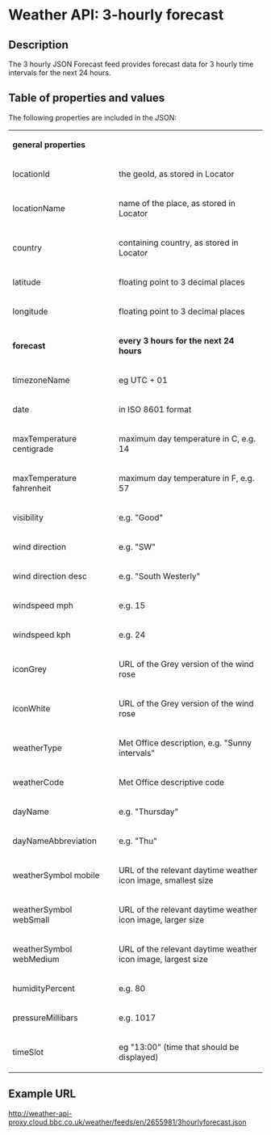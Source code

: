 # Weather API: 3-hourly forecast

## Description

The 3 hourly JSON Forecast feed provides forecast data for 3 hourly time intervals for the next 24 hours.

## Table of properties and values

The following properties are included in the JSON:

<table class="table table-striped" cellspacing="0" cellpadding="0">
  <tbody>
    <tr>
      <td valign="middle" class="td1">
        <p class="p5"><span class="s2"><b>general properties </b></span></p>
      </td>
      <td valign="middle" class="td2">
        <p class="p5"><span class="s2"><b> </b></span></p>
      </td>
    </tr>
    <tr>
      <td valign="middle" class="td1">
        <p class="p6"><span class="s2">locationId </span></p>
      </td>
      <td valign="middle" class="td2">
        <p class="p6"><span class="s2">the geoId, as stored in Locator</span></p>
      </td>
    </tr>
    <tr>
      <td valign="middle" class="td1">
        <p class="p6"><span class="s2">locationName </span></p>
      </td>
      <td valign="middle" class="td2">
        <p class="p6"><span class="s2">name of the place, as stored in Locator </span></p>
      </td>
    </tr>
    <tr>
      <td valign="middle" class="td1">
        <p class="p6"><span class="s2">country </span></p>
      </td>
      <td valign="middle" class="td2">
        <p class="p6"><span class="s2">containing country, as stored in Locator </span></p>
      </td>
    </tr>
    <tr>
      <td valign="middle" class="td1">
        <p class="p6"><span class="s2">latitude </span></p>
      </td>
      <td valign="middle" class="td2">
        <p class="p6"><span class="s2">floating point to 3 decimal places </span></p>
      </td>
    </tr>
    <tr>
      <td valign="middle" class="td1">
        <p class="p6"><span class="s2">longitude </span></p>
      </td>
      <td valign="middle" class="td2">
        <p class="p6"><span class="s2">floating point to 3 decimal places </span></p>
      </td>
    </tr>
    <tr>
      <td valign="middle" class="td1">
        <p class="p5"><span class="s2"><b>forecast </b></span></p>
      </td>
      <td valign="middle" class="td2">
        <p class="p5"><span class="s2"><b>every 3 hours for the next 24 hours </b></span></p>
      </td>
    </tr>
    <tr>
      <td valign="middle" class="td1">
        <p class="p6"><span class="s2">timezoneName </span></p>
      </td>
      <td valign="middle" class="td2">
        <p class="p6"><span class="s2">eg UTC + 01 </span></p>
      </td>
    </tr>
    <tr>
      <td valign="middle" class="td1">
        <p class="p6"><span class="s2">date </span></p>
      </td>
      <td valign="middle" class="td2">
        <p class="p6"><span class="s2">in ISO 8601 format </span></p>
      </td>
    </tr>
    <tr>
      <td valign="middle" class="td1">
        <p class="p6"><span class="s2">maxTemperature centigrade </span></p>
      </td>
      <td valign="middle" class="td2">
        <p class="p6"><span class="s2">maximum day temperature in C, e.g. 14 </span></p>
      </td>
    </tr>
    <tr>
      <td valign="middle" class="td1">
        <p class="p6"><span class="s2">maxTemperature fahrenheit </span></p>
      </td>
      <td valign="middle" class="td2">
        <p class="p6"><span class="s2">maximum day temperature in F, e.g. 57 </span></p>
      </td>
    </tr>
    <tr>
      <td valign="middle" class="td1">
        <p class="p6"><span class="s2">visibility </span></p>
      </td>
      <td valign="middle" class="td2">
        <p class="p6"><span class="s2">e.g. "Good" </span></p>
      </td>
    </tr>
    <tr>
      <td valign="middle" class="td1">
        <p class="p6"><span class="s2">wind direction </span></p>
      </td>
      <td valign="middle" class="td2">
        <p class="p6"><span class="s2">e.g. "SW" </span></p>
      </td>
    </tr>
    <tr>
      <td valign="middle" class="td1">
        <p class="p6"><span class="s2">wind direction desc </span></p>
      </td>
      <td valign="middle" class="td2">
        <p class="p6"><span class="s2">e.g. "South Westerly" </span></p>
      </td>
    </tr>
    <tr>
      <td valign="middle" class="td1">
        <p class="p6"><span class="s2">windspeed mph </span></p>
      </td>
      <td valign="middle" class="td2">
        <p class="p6"><span class="s2">e.g. 15 </span></p>
      </td>
    </tr>
    <tr>
      <td valign="middle" class="td1">
        <p class="p6"><span class="s2">windspeed kph </span></p>
      </td>
      <td valign="middle" class="td2">
        <p class="p6"><span class="s2">e.g. 24 </span></p>
      </td>
    </tr>
    <tr>
      <td valign="middle" class="td1">
        <p class="p6"><span class="s2">iconGrey </span></p>
      </td>
      <td valign="middle" class="td2">
        <p class="p6"><span class="s2">URL of the Grey version of the wind rose </span></p>
      </td>
    </tr>
    <tr>
      <td valign="middle" class="td1">
        <p class="p6"><span class="s2">iconWhite </span></p>
      </td>
      <td valign="middle" class="td2">
        <p class="p6"><span class="s2">URL of the Grey version of the wind rose </span></p>
      </td>
    </tr>
    <tr>
      <td valign="middle" class="td1">
        <p class="p6"><span class="s2">weatherType </span></p>
      </td>
      <td valign="middle" class="td2">
        <p class="p6"><span class="s2">Met Office description, e.g. "Sunny intervals" </span></p>
      </td>
    </tr>
    <tr>
      <td valign="middle" class="td1">
        <p class="p6"><span class="s2">weatherCode </span></p>
      </td>
      <td valign="middle" class="td2">
        <p class="p6"><span class="s2">Met Office descriptive code </span></p>
      </td>
    </tr>
    <tr>
      <td valign="middle" class="td1">
        <p class="p6"><span class="s2">dayName </span></p>
      </td>
      <td valign="middle" class="td2">
        <p class="p6"><span class="s2">e.g. "Thursday" </span></p>
      </td>
    </tr>
    <tr>
      <td valign="middle" class="td1">
        <p class="p6"><span class="s2">dayNameAbbreviation </span></p>
      </td>
      <td valign="middle" class="td2">
        <p class="p6"><span class="s2">e.g. "Thu" </span></p>
      </td>
    </tr>
    <tr>
      <td valign="middle" class="td1">
        <p class="p6"><span class="s2">weatherSymbol mobile </span></p>
      </td>
      <td valign="middle" class="td2">
        <p class="p6"><span class="s2">URL of the relevant daytime weather icon image, smallest size </span></p>
      </td>
    </tr>
    <tr>
      <td valign="middle" class="td1">
        <p class="p6"><span class="s2">weatherSymbol webSmall </span></p>
      </td>
      <td valign="middle" class="td2">
        <p class="p6"><span class="s2">URL of the relevant daytime weather icon image, larger size </span></p>
      </td>
    </tr>
    <tr>
      <td valign="middle" class="td1">
        <p class="p6"><span class="s2">weatherSymbol webMedium </span></p>
      </td>
      <td valign="middle" class="td2">
        <p class="p6"><span class="s2">URL of the relevant daytime weather icon image, largest size </span></p>
      </td>
    </tr>
    <tr>
      <td valign="middle" class="td1">
        <p class="p6"><span class="s2">humidityPercent </span></p>
      </td>
      <td valign="middle" class="td2">
        <p class="p6"><span class="s2">e.g. 80 </span></p>
      </td>
    </tr>
    <tr>
      <td valign="middle" class="td1">
        <p class="p6"><span class="s2">pressureMillibars </span></p>
      </td>
      <td valign="middle" class="td2">
        <p class="p6"><span class="s2">e.g. 1017 </span></p>
      </td>
    </tr>
    <tr>
      <td valign="middle" class="td1">
        <p class="p6"><span class="s2">timeSlot </span></p>
      </td>
      <td valign="middle" class="td2">
        <p class="p6"><span class="s2">eg "13:00" (time that should be displayed) </span></p>
      </td>
    </tr>
  </tbody>
</table>

## Example URL

http://weather-api-proxy.cloud.bbc.co.uk/weather/feeds/en/2655981/3hourlyforecast.json
